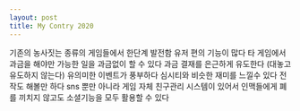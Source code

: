 ```yaml
---
layout: post
title: My Contry 2020
---
```


기존의 농사짓는 종류의 게임들에서 한단계 발전함
유저 편의 기능이 많다
타 게임에서 과금을 해야만 가능한 일을 과금없이 할 수 있다
과금 결재를 은근하게 유도한다 (대놓고 유도하지 않는다)
유의미한 이벤트가 풍부하다
심시티와 비슷한 재미를 느낄수 있다
전작도 해볼만 하다
sns 뿐만 아니라 게임 자체 친구관리 시스템이 있어서 인맥들에게 폐를 끼치지 않고도 소셜기능을 모두 활용할 수 있다
